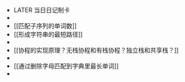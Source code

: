 - LATER  当日日记制卡
-
- [[匹配子序列的单词数]]
- [[形成字符串的最短路径]]
-
- [[协程的实现原理？无栈协程和有栈协程？独立栈和共享栈？]]
-
- [[通过删除字母匹配到字典里最长单词]]
-